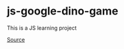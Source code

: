 # js-google-dino-game
This is a JS learning project

[Source](https://www.youtube.com/watch?v=Av53VJI-UiE)
